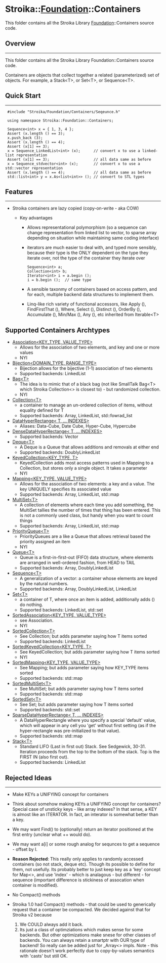 # Stroika::[Foundation](../ReadMe.md)::Containers

This folder contains all the Stroika Library [Foundation](../ReadMe.md)::Containers source code.

## Overview

---

This folder contains all the Stroika Library Foundation::Containers source code.

Containers are objects that collect together a related (parameterized) set of objects.
For example, a Stack\<T>, or Set\<T>, or Sequence\<T>.

## Quick Start

---

```
 #include "Stroika/Foundation/Containers/Seqeunce.h"

 using namespace Stroika::Foundation::Containers;

 Sequence<int> x = { 1, 3, 4 };
 Assert (x.length () == 3);
 x.push_back (3);
 Assert (x.length () == 4);
 Assert (x[1] == 3);
 x = Sequence_LinkedList<int> (x);      // convert x to use a linked-list representation
 Assert (x[1] == 3);                    // all data same as before
 x = Sequence_stdvector<int> (x);       // convert x to use a std::vector representation
 Assert (x.length () == 4);             // all data same as before
 std::list<int> y = x.As<list<int>> (); // convert to STL types
```

## Features

---

- Stroika containers are lazy copied (copy-on-write - aka COW)

  - Key advantages

    - Allows representational polymorphism (so a sequence can change representation from linked list to vector, to sparse array depending on situation while maintaining same coding interface)
    - iterators are much easier to deal with, and typed more sensibly, because their type is the ONLY dependent on the type they iterate over, not the type of the container they iterate over

      ```
      Sequence<int> a;
      Collection<int> b;
      Iterator<int> i = a.begin ();
      i = b.begin ();  // same type
      ```

    - A sensible taxonmy of containers based on access pattern, and for each, multiple backend data structures to implement them.
    - Linq-like rich variety of functional accessors, like Apply (), FindFirstThat (), Where, Select (), Distinct (), OrderBy (), Accumulate (), Min/Max (), Any (), etc inherited from Iterable\<T>

## Supported Containers Archtypes

- [Association\<KEY_TYPE, VALUE_TYPE>](Association.h)
  - Allows for the association of two elements, and key and one or more values
  - NYI
- [Bijection\<DOMAIN_TYPE, RANGE_TYPE>](Bijection.h)
  - Bijection allows for the bijective (1-1) association of two elements
  - Supported backends: LinkedList
- [Bag\<T>](Bag.h)
  - The idea is to mimic that of a black bag (not like SmallTalk Bag\<T> which Stroika Collection<> is closest to) - but randomized collection.
  - NYI
- [Collection\<T>](Collection.h)
  - a container to manage an un-ordered collection of items, without equality defined for T
  - Supported backends: Array, LinkedList, std::fowrad_list
- [DataHyperRectange\< T, ... INDEXES>](DataHyperRectange.h)
  - Aliases: Data-Cube, Date Cube, Hyper-Cube, Hypercube
- [DenseDataHyperRectange\< T, ... INDEXES>](DenseDataHyperRectange.h)
  - Supported backends: Vector
- [Deque\<T>](Deque.h)
  - A Deque is a Queue that allows additions and removals at either end
  - Supported backends: DoublyLinkedList
- [KeyedCollection\<KEY_TYPE, T>](KeyedCollection.h)
  - KeyedCollection adds most access patterns used in Mapping to a Collection, but stores only a single object. It takes a parameter
  - NYI
- [Mapping\<KEY_TYPE, VALUE_TYPE>](Mapping.h)
  - Allows for the association of two elements: a key and a value. The key UNIQUELY specifies its associated value
  - Supported backends: Array, LinkedList, std::map
- [MultiSet\<T>](MultiSet.h)
  - A collection of elements where each time you add something, the MultiSet tallies the number of times that thing has been entered. This is not a commonly used class, but handy when you want to count things
  - Supported backends: Array, LinkedList, std::map
- [PriorityQueue\<T>](PriorityQueue.h)
  - PriorityQueues are a like a Queue that allows retrieval based the priority assigned an item
  - NYI
- [Queue\<T>](Queue.h)
  - Queue is a first-in-first-out (FIFO) data structure, where elements are arranged in well-ordered fashion, from HEAD to TAIL
  - Supported backends: Array, DoublyLinkedList
- [Sequence\<T>](Sequence.h)
  - A generalization of a vector: a container whose elements are keyed by the natural numbers.
  - Supported backends: Array, DoublyLinkedList, LinkedList
- [Set\<T>](Set.h)
  - a container of T, where once an item is added, additionally adds () do nothing.
  - Supported backends: LinkedList, std::set
- [SortedAssociation\<KEY_TYPE, VALUE_TYPE>](SortedAssociation.h)
  - see Association.
  - NYI
- [SortedCollection\<T>](SortedCollection.h)
  - See Collection; but adds parameter saying how T items sorted
  - Supported backends: LinkedList
- [SortedKeyedCollection\<KEY_TYPE, T>](SortedKeyedCollection.h)
  - See KeyedCollection; but adds parameter saying how T items sorted
  - NYI
- [SortedMapping\<KEY_TYPE, VALUE_TYPE>](SortedMapping.h)
  - See Mapping; but adds parameter saying how KEY_TYPE items sorted
  - Supported backends: std::map
- [SortedMultiSet\<T>](SortedMultiSet.h)
  - See MultiSet; but adds parameter saying how T items sorted
  - Supported backends: std::map
- [SortedSet\<T>](SortedSet.h)
  - See Set; but adds parameter saying how T items sorted
  - Supported backends: std::set
- [SparseDataHyperRectange\< T, ... INDEXES>](SparseDataHyperRectangle.h)
  - A DataHyperRectangle where you specify a special 'default' value, which will appear in any cell you 'get' without first setting (as if the hyper-rectangle was pre-initialized to that value).
  - Supported backends: std::map
- [Stack\<T>](Stack.h)
  - Standard LIFO (Last in first out) Stack. See Sedgewick, 30-31. Iteration proceeds from the top to the bottom of the stack. Top is the FIRST IN (also first out).
  - Supported backends: LinkedList

## Rejected Ideas

---

- Make KEYs a UNIFYING concept for containers
- Think about somehow making KEYs a UNIFYING concept for containers?
  Special case of unsticky keys -
  like array indexes? In that sense, a KEY is almost like an ITERATOR. In fact,
  an interator is somewhat better than a key.
- We may want Find() to (optionally) return an iterator positioned at the first entry
  (unclear what ++ would do).
- We may want a[i] or some rough analog for sequnces to get a sequence - offset by I.
- **Reason Rejected**:
  This really only applies to randomly accessed containers (so not stack, deque etc).
  Though its possible to define for them, not usefully. Its probably better to just
  keep key as a 'key' concept for Map<>, and use 'index' - which is analagous - but different -
  for sequence (important difference is stickiness of assocation when container is modified).

- No Compact() methods
- Stroika 1.0 had Compact() methods - that could be used to generically request that a container
  be compacted.
  We decided against that for Stroika v2 because
  1.  We COULD always add it back.
  2.  Its just a class of optimziations which makes sense for some backends. But other
      optimizations make snese for other classes of backends. You can always retain a smartptr
      with OUR type of backend! So really can be added just for \_Array<> impls. Note - this
      rationale doesn't work perfectly due to copy-by-values semantics with 'casts' but still
      OK.
